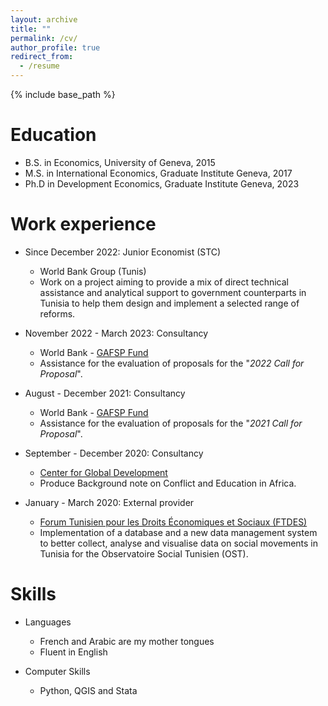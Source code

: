 ```yaml
---
layout: archive
title: ""
permalink: /cv/
author_profile: true
redirect_from:
  - /resume
---
```

{% include base_path %}

Education
======
* B.S. in Economics, University of Geneva, 2015
* M.S. in International Economics, Graduate Institute Geneva, 2017
* Ph.D in Development Economics, Graduate Institute Geneva, 2023

Work experience
======
* Since December 2022: Junior Economist (STC)
  * World Bank Group (Tunis)
  * Work on a project aiming to provide a mix of direct technical assistance and analytical support to government counterparts in Tunisia to help them design and implement a selected range of reforms.
 
* November 2022 - March 2023: Consultancy
  * World Bank - <a href="https://www.gafspfund.org"> GAFSP Fund </a>
  * Assistance for the evaluation of proposals for the "_2022 Call for Proposal_".
    
* August - December 2021: Consultancy
  * World Bank - <a href="https://www.gafspfund.org"> GAFSP Fund </a>
  * Assistance for the evaluation of proposals for the "_2021 Call for Proposal_".

* September - December 2020: Consultancy
  * <a href="https://www.cgdev.org"> Center for Global Development </a>
  * Produce Background note on Conflict and Education in Africa.

* January - March 2020: External provider
  * <a href="https://ftdes.net"> Forum Tunisien pour les Droits Économiques et Sociaux (FTDES) </a>
  * Implementation of a database and a new data management system to better collect, analyse and visualise data on social movements in Tunisia for the Observatoire Social Tunisien (OST).
  
Skills
======
* Languages
  * French and Arabic are my mother tongues
  * Fluent in English

* Computer Skills
  * Python, QGIS and Stata
